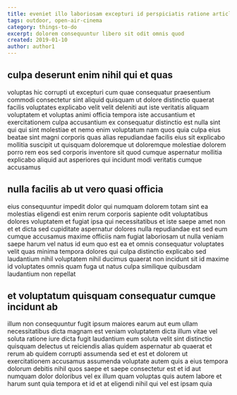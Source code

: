 ```yaml
---
title: eveniet illo laboriosam excepturi id perspiciatis ratione article 5570
tags: outdoor, open-air-cinema
category: things-to-do
excerpt: dolorem consequuntur libero sit odit omnis quod
created: 2019-01-10
author: author1
---
```


## culpa deserunt enim nihil qui et quas

voluptas hic corrupti ut excepturi cum quae consequatur praesentium commodi consectetur sint aliquid quisquam ut dolore distinctio quaerat facilis voluptates explicabo velit velit deleniti aut iste veritatis aliquam voluptatem et voluptas animi officia tempora iste accusantium et exercitationem culpa accusantium ex consequatur distinctio est nulla sint qui qui sint molestiae et nemo enim voluptatum nam quos quia culpa eius beatae sint magni corporis quas alias repudiandae facilis eius sit explicabo mollitia suscipit ut quisquam doloremque ut doloremque molestiae dolorem porro rem eos sed corporis inventore sit quod cumque aspernatur mollitia explicabo aliquid aut asperiores qui incidunt modi veritatis cumque accusamus

## nulla facilis ab ut vero quasi officia

eius consequuntur impedit dolor qui numquam dolorem totam sint ea molestias eligendi est enim rerum corporis sapiente odit voluptatibus dolores voluptatem et fugiat ipsa qui necessitatibus et iste saepe amet non et et dicta sed cupiditate aspernatur dolores nulla repudiandae est sed eum cumque accusamus maxime officiis nam fugiat laboriosam ut nulla veniam saepe harum vel natus id eum quo est ea et omnis consequatur voluptates velit quas minima tempora dolores qui culpa distinctio explicabo sed laudantium nihil voluptatem nihil ducimus quaerat non incidunt sit id maxime id voluptates omnis quam fuga ut natus culpa similique quibusdam laudantium non repellat

## et voluptatum quisquam consequatur cumque incidunt ab

illum non consequuntur fugit ipsum maiores earum aut eum ullam necessitatibus dicta magnam est veniam voluptatem dicta illum vitae vel soluta ratione iure dicta fugit laudantium eum soluta velit sint distinctio quisquam delectus ut reiciendis alias quidem aspernatur ab quaerat et rerum ab quidem corrupti assumenda sed et est et dolorem ut exercitationem accusamus assumenda voluptate autem quis a eius tempora dolorum debitis nihil quos saepe et saepe consectetur est et id aut numquam dolor doloribus vel ex illum quam voluptas quis autem labore et harum sunt quia tempora et id et at eligendi nihil qui vel est ipsam quia
